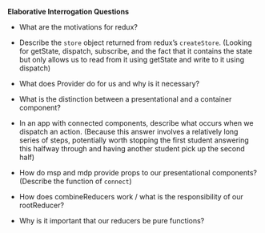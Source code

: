 **Elaborative Interrogation Questions**

- What are the motivations for redux?  

- Describe the `store` object returned from redux’s `createStore`. (Looking for getState, dispatch, subscribe, and the fact that it contains the state but only allows us to read from it using getState and write to it using dispatch)

- What does Provider do for us and why is it necessary? 

- What is the distinction between a presentational and a container component? 

- In an app with connected components, describe what occurs when we dispatch an action. (Because this answer involves a relatively long series of steps, potentially worth stopping the first student answering this halfway through and having another student pick up the second half)

- How do msp and mdp provide props to our presentational components? (Describe the function of `connect`) 

- How does combineReducers work / what is the responsibility of our rootReducer? 

- Why is it important that our reducers be pure functions? 
